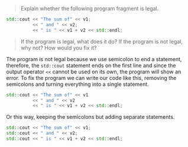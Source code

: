 > Explain whether the following program fragment is legal.
```cpp
std::cout << "The sum of" << v1;
          << " and " << v2;
          << " is " << v1 + v2 << std::endl;
```
> If the program is legal, what does it do? If the program is not legal, why not? How would you fix it?

The program is not legal because we use semicolon to end a statement, therefore, the ``std::cout`` statement ends on the first line and since the output operator ``<<`` cannot be used on its own, the program will show an error.
To fix the program we can write our code like this, removing the semicolons and turning everything into a single statement.

```cpp
std::cout << "The sum of" << v1
          << " and " << v2
          << " is " << v1 + v2 << std::endl;
```

Or this way, keeping the semicolons but adding separate statements.

```cpp
std::cout << "The sum of" << v1;
std::cout << " and " << v2;
std::cout << " is " << v1 + v2 << std::endl;
```
